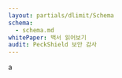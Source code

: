 ```yaml
---
layout: partials/dlimit/Schema
schema:
  - schema.md
whitePaper: 백서 읽어보기
audit: PeckShield 보안 감사
---
```

a